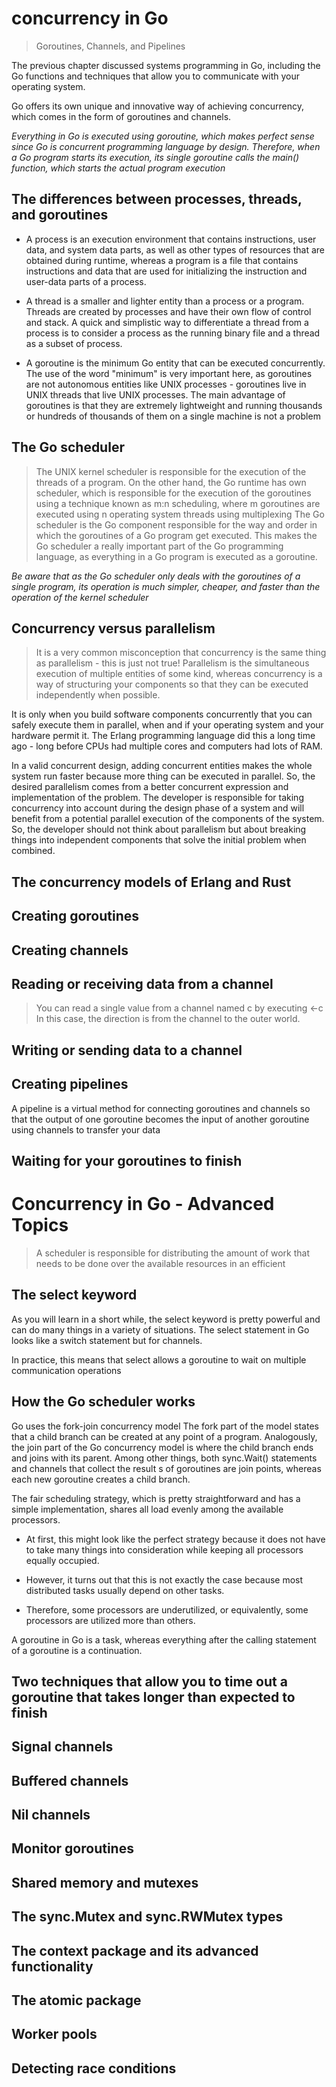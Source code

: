 # concurrency in Go
> Goroutines, Channels, and Pipelines

The previous chapter discussed systems programming in Go, including the Go functions and techniques that allow you to
communicate with your operating system.

Go offers its own unique and innovative way of achieving concurrency, which
comes in the form of goroutines and channels.

*Everything in Go is executed using goroutine, which makes perfect sense
since Go is concurrent programming language by design. Therefore, when a Go
program starts its execution, its single goroutine calls the main() function,
which starts the actual program execution*

## The differences between processes, threads, and goroutines
- A process is an execution environment that contains instructions, user data, and
system data parts, as well as other types of resources that are obtained during
runtime, whereas a program is a file that contains instructions and data that
are used for initializing the instruction and user-data parts of a process.

- A thread is a smaller and lighter entity than a process or a program.
Threads are created by processes and have their own flow of control and stack.
A quick and simplistic way to differentiate a thread from a process is to
consider a process as the running binary file and a thread as a subset of process.

- A goroutine is the minimum Go entity that can be executed concurrently. The
use of the word "minimum" is very important here, as goroutines are not autonomous
entities like UNIX processes - goroutines live in UNIX threads that live
UNIX processes. The main advantage of goroutines is that they are extremely
lightweight and running thousands or hundreds of thousands of them on a single
machine is not a problem

## The Go scheduler
> The UNIX kernel scheduler is responsible for the execution of the threads of
a program. On the other hand, the Go runtime has own scheduler, which is responsible
for the execution of the goroutines using a technique known as m:n scheduling,
where m goroutines are executed using n operating system threads using multiplexing
The Go scheduler is the Go component responsible for the way and order in which
the goroutines of a Go program get executed. This makes the Go scheduler a really
important part of the Go programming language, as everything in a Go program
is executed as a goroutine.

*Be aware that as the Go scheduler only deals with the goroutines of a single
program, its operation is much simpler, cheaper, and faster than the operation
of the kernel scheduler*

## Concurrency versus parallelism
> It is a very common misconception that concurrency is the same thing as parallelism - this is just not true! Parallelism is the simultaneous execution of multiple entities
of some kind, whereas concurrency is a way of structuring your components so that they
can be executed independently when possible.

It is only when you build software components concurrently that you can safely execute
them in parallel, when and if your operating system and your hardware permit it. The Erlang
programming language did this a long time ago - long before CPUs had multiple cores
and computers had lots of RAM.

In a valid concurrent design, adding concurrent entities makes the whole system run faster
because more thing can be executed in parallel. So, the desired parallelism comes from a better
concurrent expression and implementation of the problem. The developer is responsible for
taking concurrency into account during the design phase of a system and will benefit from
a potential parallel execution of the components of the system. So, the developer should
not think about parallelism but about breaking things into independent components that
solve the initial problem when combined.

## The concurrency models of Erlang and Rust

## Creating goroutines

## Creating channels

## Reading or receiving data from a channel
>You can read a single value from a channel named c by executing <-c
In this case, the direction is from the channel to the outer world.

## Writing or sending data to a channel

## Creating pipelines
A pipeline is a virtual method for connecting goroutines and channels
so that the output of one goroutine becomes the input of another goroutine
using channels to transfer your data

## Waiting for your goroutines to finish

# Concurrency in Go - Advanced Topics
> A scheduler is responsible for distributing the amount of work that needs to be done
over the available resources in an efficient

## The select keyword

As you will learn in a short while, the select keyword is pretty powerful and can do
many things in a variety of situations. The select statement in Go looks like a switch
statement but for channels.

In practice, this means that select allows a goroutine to wait on multiple communication operations


## How the Go scheduler works
Go uses the fork-join concurrency model The fork part of the model states that a child
branch can be created at any point of a program. Analogously, the join part of the Go
concurrency model is where the child branch ends and joins with its parent. Among other
 things, both sync.Wait() statements and channels that collect the result s of goroutines
are join points, whereas each new goroutine creates a child branch.

The fair scheduling strategy, which is pretty straightforward and has a simple implementation,
shares all load evenly among the available processors.
- At first, this might look like the perfect strategy because it does not have to take many
things into consideration while keeping all processors equally occupied.

- However, it turns out that this is not exactly the case because most distributed tasks
usually depend on other tasks.

- Therefore, some processors are underutilized, or equivalently, some processors are utilized
more than others.

A goroutine in Go is a task, whereas everything after the calling statement of a goroutine is a continuation.

## Two techniques that allow you to time out a goroutine that takes longer than expected to finish

## Signal channels

## Buffered channels

## Nil channels

## Monitor goroutines

## Shared memory and mutexes

## The sync.Mutex and sync.RWMutex types

## The context package and its advanced functionality

## The atomic package

## Worker pools

## Detecting race conditions
